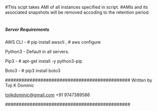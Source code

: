 
#This scipt takes AMI of all instances specified in script. 
#AMIs and its associated snapshots will be removed accoding to the retention period.
#
##### Server Requirements ####################

 AWS CLI - # pip install awscli , # aws configure
 
 Python3 -   Default in all servers.
 
 Pip3     - # apt-get install -y python3-pip
 
 Boto3   - # pip3 install boto3
 
##############################################
 Written by Toji K Dominic 
 
 tojikdominic@gmail.com +91 9747389586
 
##############################################
